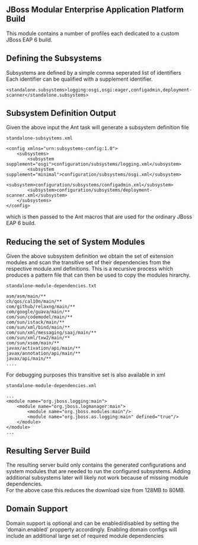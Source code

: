 JBoss Modular Enterprise Application Platform Build
---------------------------------------------------

This module contains a number of profiles each dedicated to a custom JBoss EAP 6 build.

Defining the Subsystems
-----------------------

Subsystems are defined by a simple comma seperated list of identifiers
Each identifier can be qualified with a supplement identifier.

	<standalone.subsystems>logging:osgi,osgi:eager,configadmin,deployment-scanner</standalone.subsystems>
	
Subsystem Definition Output
---------------------------

Given the above input the Ant task will generate a subsystem definition file

	standalone-subsystems.xml
	
	<config xmlns="urn:subsystems-config:1.0">
	    <subsystems>
	        <subsystem supplement="osgi">configuration/subsystems/logging.xml</subsystem>
	        <subsystem supplement="minimal">configuration/subsystems/osgi.xml</subsystem>
	        <subsystem>configuration/subsystems/configadmin.xml</subsystem>
	        <subsystem>configuration/subsystems/deployment-scanner.xml</subsystem>
	    </subsystems>
	</config>

which is then passed to the Ant macros that are used for the ordinary JBoss EAP 6 build.

Reducing the set of System Modules
----------------------------------

Given the above subsystem definition we obtain the set of extension modules and scan the transitive set of their dependencies 
from the respective module.xml definitions. This is a recursive process which produces a pattern file that can then be used to copy 
the modules hirarchy.

	standalone-module-dependencies.txt
	
	asm/asm/main/**
	ch/qos/cal10n/main/**
	com/github/relaxng/main/**
	com/google/guava/main/**
	com/sun/codemodel/main/**
	com/sun/istack/main/**
	com/sun/xml/bind/main/**
	com/sun/xml/messaging/saaj/main/**
	com/sun/xml/txw2/main/**
	com/sun/xsom/main/**
	javax/activation/api/main/**
	javax/annotation/api/main/**
	javax/api/main/**
	....
	
For debugging purposes this transitive set is also available in xml

	standalone-module-dependencies.xml
	
	...
    <module name="org.jboss.logging:main">
        <module name="org.jboss.logmanager:main">
            <module name="org.jboss.modules:main"/>
            <module name="org.jboss.as.logging:main" defined="true"/>
        </module>
    </module>
    ...
    
Resulting Server Build
----------------------

The resulting server build only contains the generated configurations and system modules that are needed to run the configured subsystems. 
Adding additional subsystems later will likely not work because of missing module dependencies.  
For the above case this reduces the download size from 128MB to 80MB. 

Domain Support
--------------

Domain support is optional and can be enabled/disabled by setting the 'domain.enabled' propperty accordingly. 
Enabling domain configs will include an additional large set of required module dependencies  
